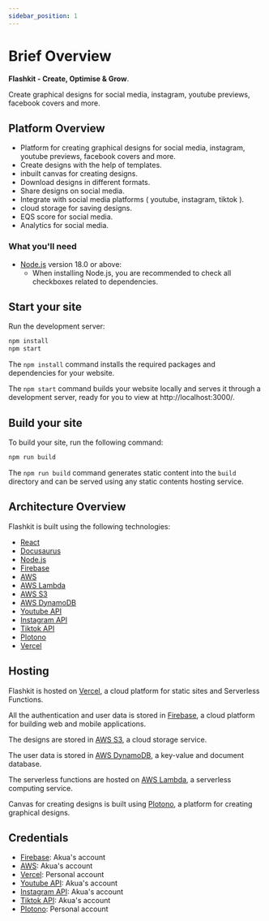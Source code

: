 ```yaml
---
sidebar_position: 1
---
```


# Brief Overview

**Flashkit - Create, Optimise & Grow**.

Create graphical designs for social media, instagram, youtube previews, facebook covers and more.

## Platform Overview

- Platform for creating graphical designs for social media, instagram, youtube previews, facebook covers and more.
- Create designs with the help of templates.
- inbuilt canvas for creating designs.
- Download designs in different formats.
- Share designs on social media.
- Integrate with social media platforms ( youtube, instagram, tiktok ).
- cloud storage for saving designs.
- EQS score for social media.
- Analytics for social media.

### What you'll need

- [Node.js](https://nodejs.org/en/download/) version 18.0 or above:
  - When installing Node.js, you are recommended to check all checkboxes related to dependencies.

## Start your site

Run the development server:

```bash
npm install
npm start
```

The `npm install` command installs the required packages and dependencies for your website.

The `npm start` command builds your website locally and serves it through a development server, ready for you to view at http://localhost:3000/.

## Build your site

To build your site, run the following command:

```bash
npm run build
```

The `npm run build` command generates static content into the `build` directory and can be served using any static contents hosting service.

## Architecture Overview

Flashkit is built using the following technologies:
- [React](https://reactjs.org/)
- [Docusaurus](https://docusaurus.io/)
- [Node.js](https://nodejs.org/en/)
- [Firebase](https://firebase.google.com/)
- [AWS](https://aws.amazon.com/) 
- [AWS Lambda](https://aws.amazon.com/lambda/)
- [AWS S3](https://aws.amazon.com/s3/)
- [AWS DynamoDB](https://aws.amazon.com/dynamodb/)
- [Youtube API](https://developers.google.com/youtube/v3)
- [Instagram API](https://developers.facebook.com/docs/instagram-basic-display-api)
- [Tiktok API](https://developers.tiktok.com/doc)
- [Plotono](https://plotono.com/)
- [Vercel](https://vercel.com/)


## Hosting

Flashkit is hosted on [Vercel](https://vercel.com/), a cloud platform for static sites and Serverless Functions.

All the authentication and user data is stored in [Firebase](https://firebase.google.com/), a cloud platform for building web and mobile applications.

The designs are stored in [AWS S3](https://aws.amazon.com/s3/), a cloud storage service.

The user data is stored in [AWS DynamoDB](https://aws.amazon.com/dynamodb/), a key-value and document database.

The serverless functions are hosted on [AWS Lambda](https://aws.amazon.com/lambda/), a serverless computing service.

Canvas for creating designs is built using [Plotono](https://plotono.com/), a platform for creating graphical designs.


## Credentials

- [Firebase](https://firebase.google.com/): Akua's account
- [AWS](https://aws.amazon.com/): Akua's account
- [Vercel](https://vercel.com/): Personal account
- [Youtube API](https://developers.google.com/youtube/v3): Akua's account
- [Instagram API](https://developers.facebook.com/docs/instagram-basic-display-api): Akua's account
- [Tiktok API](https://developers.tiktok.com/doc): Akua's account
- [Plotono](https://plotono.com/): Personal account
